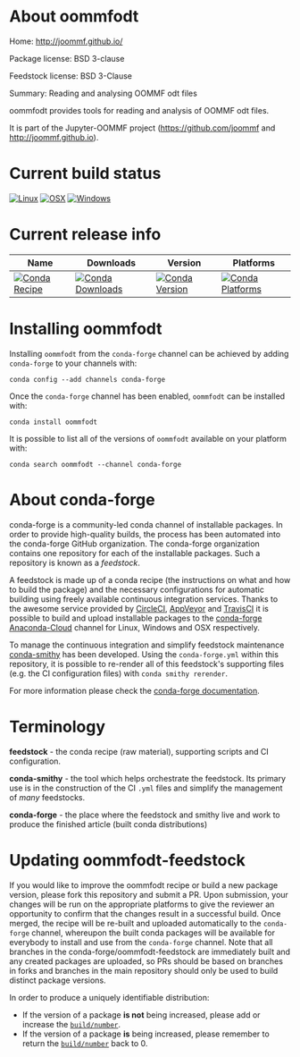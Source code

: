 About oommfodt
==============

Home: http://joommf.github.io/

Package license: BSD 3-clause

Feedstock license: BSD 3-Clause

Summary: Reading and analysing OOMMF odt files

oommfodt provides tools for reading and analysis of OOMMF odt files.

It is part of the Jupyter-OOMMF project (https://github.com/joommf
and http://joommf.github.io).


Current build status
====================

[![Linux](https://img.shields.io/circleci/project/github/conda-forge/oommfodt-feedstock/master.svg?label=Linux)](https://circleci.com/gh/conda-forge/oommfodt-feedstock)
[![OSX](https://img.shields.io/travis/conda-forge/oommfodt-feedstock/master.svg?label=macOS)](https://travis-ci.org/conda-forge/oommfodt-feedstock)
[![Windows](https://img.shields.io/appveyor/ci/conda-forge/oommfodt-feedstock/master.svg?label=Windows)](https://ci.appveyor.com/project/conda-forge/oommfodt-feedstock/branch/master)

Current release info
====================

| Name | Downloads | Version | Platforms |
| --- | --- | --- | --- |
| [![Conda Recipe](https://img.shields.io/badge/recipe-oommfodt-green.svg)](https://anaconda.org/conda-forge/oommfodt) | [![Conda Downloads](https://img.shields.io/conda/dn/conda-forge/oommfodt.svg)](https://anaconda.org/conda-forge/oommfodt) | [![Conda Version](https://img.shields.io/conda/vn/conda-forge/oommfodt.svg)](https://anaconda.org/conda-forge/oommfodt) | [![Conda Platforms](https://img.shields.io/conda/pn/conda-forge/oommfodt.svg)](https://anaconda.org/conda-forge/oommfodt) |

Installing oommfodt
===================

Installing `oommfodt` from the `conda-forge` channel can be achieved by adding `conda-forge` to your channels with:

```
conda config --add channels conda-forge
```

Once the `conda-forge` channel has been enabled, `oommfodt` can be installed with:

```
conda install oommfodt
```

It is possible to list all of the versions of `oommfodt` available on your platform with:

```
conda search oommfodt --channel conda-forge
```


About conda-forge
=================

conda-forge is a community-led conda channel of installable packages.
In order to provide high-quality builds, the process has been automated into the
conda-forge GitHub organization. The conda-forge organization contains one repository
for each of the installable packages. Such a repository is known as a *feedstock*.

A feedstock is made up of a conda recipe (the instructions on what and how to build
the package) and the necessary configurations for automatic building using freely
available continuous integration services. Thanks to the awesome service provided by
[CircleCI](https://circleci.com/), [AppVeyor](https://www.appveyor.com/)
and [TravisCI](https://travis-ci.org/) it is possible to build and upload installable
packages to the [conda-forge](https://anaconda.org/conda-forge)
[Anaconda-Cloud](https://anaconda.org/) channel for Linux, Windows and OSX respectively.

To manage the continuous integration and simplify feedstock maintenance
[conda-smithy](https://github.com/conda-forge/conda-smithy) has been developed.
Using the ``conda-forge.yml`` within this repository, it is possible to re-render all of
this feedstock's supporting files (e.g. the CI configuration files) with ``conda smithy rerender``.

For more information please check the [conda-forge documentation](https://conda-forge.org/docs/).

Terminology
===========

**feedstock** - the conda recipe (raw material), supporting scripts and CI configuration.

**conda-smithy** - the tool which helps orchestrate the feedstock.
                   Its primary use is in the construction of the CI ``.yml`` files
                   and simplify the management of *many* feedstocks.

**conda-forge** - the place where the feedstock and smithy live and work to
                  produce the finished article (built conda distributions)


Updating oommfodt-feedstock
===========================

If you would like to improve the oommfodt recipe or build a new
package version, please fork this repository and submit a PR. Upon submission,
your changes will be run on the appropriate platforms to give the reviewer an
opportunity to confirm that the changes result in a successful build. Once
merged, the recipe will be re-built and uploaded automatically to the
`conda-forge` channel, whereupon the built conda packages will be available for
everybody to install and use from the `conda-forge` channel.
Note that all branches in the conda-forge/oommfodt-feedstock are
immediately built and any created packages are uploaded, so PRs should be based
on branches in forks and branches in the main repository should only be used to
build distinct package versions.

In order to produce a uniquely identifiable distribution:
 * If the version of a package **is not** being increased, please add or increase
   the [``build/number``](https://conda.io/docs/user-guide/tasks/build-packages/define-metadata.html#build-number-and-string).
 * If the version of a package **is** being increased, please remember to return
   the [``build/number``](https://conda.io/docs/user-guide/tasks/build-packages/define-metadata.html#build-number-and-string)
   back to 0.
